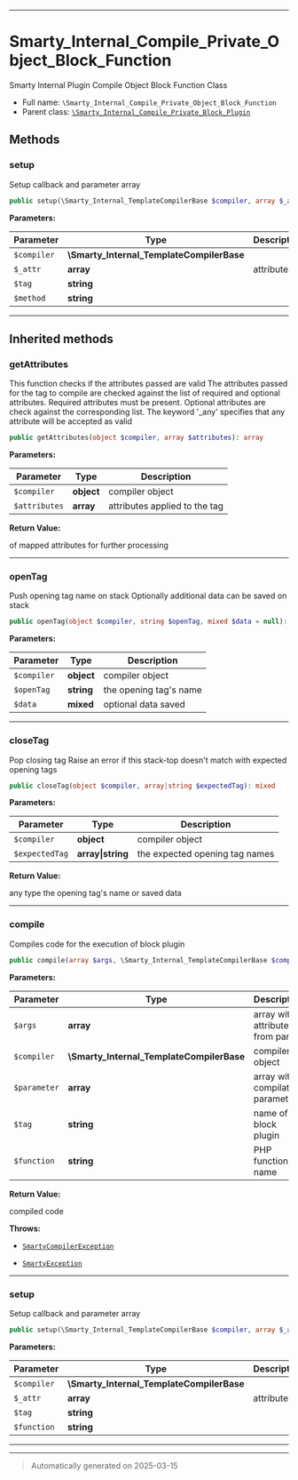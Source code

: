 ***

# Smarty_Internal_Compile_Private_Object_Block_Function

Smarty Internal Plugin Compile Object Block Function Class



* Full name: `\Smarty_Internal_Compile_Private_Object_Block_Function`
* Parent class: [`\Smarty_Internal_Compile_Private_Block_Plugin`](./Smarty_Internal_Compile_Private_Block_Plugin.md)




## Methods


### setup

Setup callback and parameter array

```php
public setup(\Smarty_Internal_TemplateCompilerBase $compiler, array $_attr, string $tag, string $method): array
```








**Parameters:**

| Parameter | Type | Description |
|-----------|------|-------------|
| `$compiler` | **\Smarty_Internal_TemplateCompilerBase** |  |
| `$_attr` | **array** | attributes |
| `$tag` | **string** |  |
| `$method` | **string** |  |





***


## Inherited methods


### getAttributes

This function checks if the attributes passed are valid
The attributes passed for the tag to compile are checked against the list of required and
optional attributes. Required attributes must be present. Optional attributes are check against
the corresponding list. The keyword '_any' specifies that any attribute will be accepted
as valid

```php
public getAttributes(object $compiler, array $attributes): array
```








**Parameters:**

| Parameter | Type | Description |
|-----------|------|-------------|
| `$compiler` | **object** | compiler object |
| `$attributes` | **array** | attributes applied to the tag |


**Return Value:**

of mapped attributes for further processing




***

### openTag

Push opening tag name on stack
Optionally additional data can be saved on stack

```php
public openTag(object $compiler, string $openTag, mixed $data = null): mixed
```








**Parameters:**

| Parameter | Type | Description |
|-----------|------|-------------|
| `$compiler` | **object** | compiler object |
| `$openTag` | **string** | the opening tag&#039;s name |
| `$data` | **mixed** | optional data saved |





***

### closeTag

Pop closing tag
Raise an error if this stack-top doesn't match with expected opening tags

```php
public closeTag(object $compiler, array|string $expectedTag): mixed
```








**Parameters:**

| Parameter | Type | Description |
|-----------|------|-------------|
| `$compiler` | **object** | compiler object |
| `$expectedTag` | **array&#124;string** | the expected opening tag names |


**Return Value:**

any type the opening tag's name or saved data




***

### compile

Compiles code for the execution of block plugin

```php
public compile(array $args, \Smarty_Internal_TemplateCompilerBase $compiler, array $parameter, string $tag, string $function = null): string
```








**Parameters:**

| Parameter | Type | Description |
|-----------|------|-------------|
| `$args` | **array** | array with attributes from parser |
| `$compiler` | **\Smarty_Internal_TemplateCompilerBase** | compiler object |
| `$parameter` | **array** | array with compilation parameter |
| `$tag` | **string** | name of block plugin |
| `$function` | **string** | PHP function name |


**Return Value:**

compiled code



**Throws:**

- [`SmartyCompilerException`](./SmartyCompilerException.md)

- [`SmartyException`](./SmartyException.md)



***

### setup

Setup callback and parameter array

```php
public setup(\Smarty_Internal_TemplateCompilerBase $compiler, array $_attr, string $tag, string $function): array
```








**Parameters:**

| Parameter | Type | Description |
|-----------|------|-------------|
| `$compiler` | **\Smarty_Internal_TemplateCompilerBase** |  |
| `$_attr` | **array** | attributes |
| `$tag` | **string** |  |
| `$function` | **string** |  |





***


***
> Automatically generated on 2025-03-15
